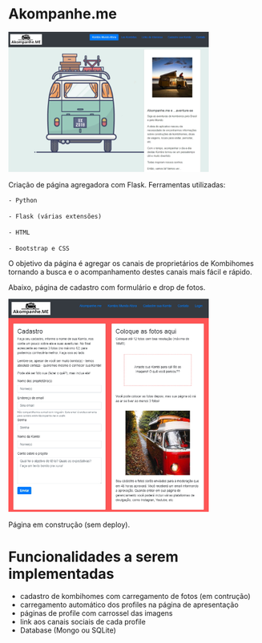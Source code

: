 # Akompanhe.me

<img src="static/img/page1.jpg" width="400">

Criação de página agregadora com Flask.
Ferramentas utilizadas:

    - Python
    
    - Flask (várias extensões)
    
    - HTML
    
    - Bootstrap e CSS

    
O objetivo da página é agregar os canais de proprietários de Kombihomes tornando a busca e o acompanhamento destes canais mais fácil e rápido. 

Abaixo, página de cadastro com formulário e drop de fotos.

<img src="static/img/page2.jpg" width="400">

Página em construção (sem deploy).

# Funcionalidades a serem implementadas
- cadastro de kombihomes com carregamento de fotos (em contrução)
- carregamento automático dos profiles na página de apresentação
- páginas de profile com carrossel das imagens
- link aos canais sociais de cada profile
- Database (Mongo ou SQLite)
